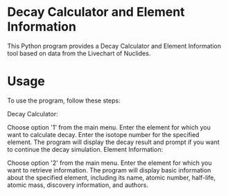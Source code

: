 # Decay Calculator and Element Information
This Python program provides a Decay Calculator and Element Information tool based on data from the Livechart of Nuclides.

# Usage
To use the program, follow these steps:

Decay Calculator:

Choose option '1' from the main menu.
Enter the element for which you want to calculate decay.
Enter the isotope number for the specified element.
The program will display the decay result and prompt if you want to continue the decay simulation.
Element Information:

Choose option '2' from the main menu.
Enter the element for which you want to retrieve information.
The program will display basic information about the specified element, including its name, atomic number, half-life, atomic mass, discovery information, and authors.
